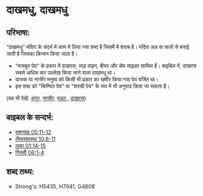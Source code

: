 # दाखमधु, दाखमधु #

## परिभाषा: ##

“दाखमधु” मदिरा के संदर्भ में काम में लिया गया शब्द है जिसमैं  में शराब है।
मदिरा अन्न या फलों से बनाई जाती है जिसका किण्वन किया जाता है।

* "मजबूत पेय" के प्रकार में दाखरस, ताड़ वाइन, बीयर और सेब साइडर शामिल हैं। बाइबिल में, दाखरस सबसे अधिक बार उल्लेख किया जाने वाला दाखमधु था।
* याजक या नाजीर मनुष्य को किसी भी प्रकार का खमीर किया गया पेय वर्जित था।
* इस शब्द को "किण्वित पेय" या "शराबी पेय" के रूप में भी अनुवाद किया जा सकता है।

(यह भी देखें: [अंगूर](../other/grape.md), [नाजीर](../kt/nazirite.md), [मन्नत ](../kt/vow.md), [दाखरस](../other/wine.md))

## बाइबल के सन्दर्भ: ##

* [यशायाह 05:11-12](rc://en/tn/help/isa/05/11)
* [लैव्यव्यवस्था 10:8-11](rc://en/tn/help/lev/10/08)
* [लूका 01:14-15](rc://en/tn/help/luk/01/14)
* [गिनती 06:1-4](rc://en/tn/help/num/06/01)

## शब्द तथ्य: ##

* Strong's: H5435, H7941, G4608
